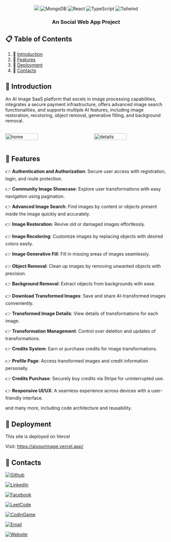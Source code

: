 <div align="center">

  <div>
    <img src="https://img.shields.io/badge/next.js-000000?style=for-the-badge&logo=nextdotjs&logoColor=white">
    <img src="https://img.shields.io/badge/-MongoDB-13aa52?style=for-the-badge&logo=mongodb&logoColor=white" alt="MongoDB">
    <img src="https://shields.io/badge/react-black?logo=react&style=for-the-badge" alt="React">
    <img src="https://img.shields.io/badge/TypeScript-007ACC?logo=typescript&logoColor=white" alt="TypeScript">
    <img src="https://img.shields.io/badge/tailwindcss-0F172A?&logo=tailwindcss" alt="Tailwind">
  </div>

  <h3 align="center">An Social Web App Project</h3>
</div>

## 📋 <a name="table">Table of Contents</a>

1. 🤖 [Introduction](#introduction)
2. 🔋 [Features](#features)
3. 🤸 [Deployment](#deploy)
4. 🚀 [Contacts](#contact)

## <a name="introduction">🤖 Introduction</a>

An AI image SaaS platform that excels in image processing capabilities, integrates a secure payment infrastructure, offers advanced image search functionalities, and supports multiple AI features, including image restoration, recoloring, object removal, generative filling, and background removal. 

<br>

<div style="display: flex; justify-content: space-between;">
  <img src="https://github.com/user-attachments/assets/a5ea4d9a-4fb0-423b-81b2-b2cb1beac449" alt="home" style="width: 45%; margin-right: 10px;">
  <img src="https://github.com/user-attachments/assets/704e94f7-3bad-404a-8986-bf0cde04e2ef" alt="details" style="width: 45%;" align="right">
</div>

<br>

## <a name="features">🔋 Features</a>

👉 **Authentication and Authorization**: Secure user access with registration, login, and route protection.

👉 **Community Image Showcase**: Explore user transformations with easy navigation using pagination.

👉 **Advanced Image Search**: Find images by content or objects present inside the image quickly and accurately.

👉 **Image Restoration**: Revive old or damaged images effortlessly.

👉 **Image Recoloring**: Customize images by replacing objects with desired colors easily.

👉 **Image Generative Fill**: Fill in missing areas of images seamlessly.

👉 **Object Removal**: Clean up images by removing unwanted objects with precision.

👉 **Background Removal**: Extract objects from backgrounds with ease.

👉 **Download Transformed Images**: Save and share AI-transformed images conveniently.

👉 **Transformed Image Details**: View details of transformations for each image.

👉 **Transformation Management**: Control over deletion and updates of transformations.

👉 **Credits System**: Earn or purchase credits for image transformations.

👉 **Profile Page**: Access transformed images and credit information personally.

👉 **Credits Purchase**: Securely buy credits via Stripe for uninterrupted use.

👉 **Responsive UI/UX**: A seamless experience across devices with a user-friendly interface.

and many more, including code architecture and reusability.

## <a name="deploy">🤸 Deployment</a>

This site is deployed on Vercel

Visit: https://aiyourimage.vercel.app/

## <a name="contact">🚀 Contacts</a>

[![Github](https://img.shields.io/badge/Github-nhan2892005-Black?logo=github)](https://github.com/nhan2892005)

[![LinkedIn](https://img.shields.io/badge/LinkedIn-Phuc_Nhan_Nguyen-blue?logo=linkedin)](https://www.linkedin.com/in/phuc-nhan-nguyen/)

[![Facebook](https://img.shields.io/badge/Facebook-Phúc_Nhân-blue?logo=facebook)](https://www.facebook.com/phucnhancshcmut/)

[![LeetCode](https://img.shields.io/badge/LeetCode-N289-orange?logo=leetcode)](https://leetcode.com/u/N289/)

[![CodinGame](https://img.shields.io/badge/CodinGame-nhan__289-yellow?logo=codingame)](https://www.codingame.com/profile/3f88b771e04c6894b7485decd4291a7e8589985)

[![Email](https://img.shields.io/badge/Email-nhan.nguyen2005phuyen@hcmut.edu.vn-green?logo=gmail)](nhan.nguyen2005phuyen@hcmut.edu.vn)

[![Website](https://img.shields.io/badge/Website-Visit-blue?logo=globe)](https://phucnhan289.great-site.net/1/Ph%C3%BAc-Nh%C3%A2n.html)

<br />
<br />
